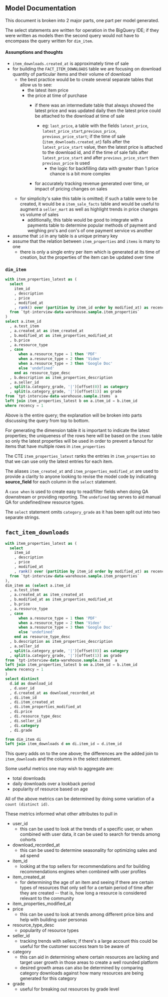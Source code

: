 ## Model Documentation
This document is broken into 2 major parts, one part per model generated.

The select statements are written for operation in the BigQuery IDE; if they were
written as models then the second query would not have to encompass the query written
for `dim_item`.

#### Assumptions and thoughts
- `item_downloads.created_at` is approximately time of sale
- for building the `FACT_ITEM_DOWNLOADS` table we are focusing on download quantity of particular
items and their volume of download
  - the best practice would be to create several separate tables that allow us to see:
    - the latest item price
    - the price at time of purchase
      - if there was an intermediate table that always showed the latest price and was updated
      daily then the latest price could be attached to the download at time of sale
        - eg: `last_price`, a table with the fields `latest_price`,
        `latest_price_start`,`previous_price`, `previous_price_start`; if the time of sale
        (`item_downloads.created_at`) falls after the `latest_price_start` value, then the latest
        price is attached to the download id, and if the time of sale falls after
        `latest_price_start` and after `previous_price_start` then `previous_price` is used
          - the logic for backfilling data with greater than 1 price chance is a bit more complex

      - for accurately tracking revenue generated over time, or impact of pricing changes on sales
  - for simplicity's sake this table is omitted; if such a table were to be created, it would be a
  `item_sale_facts` table and would be useful to augment a `seller_mart` as well as highlight
  trends in price changes vs volume of sales
    - additionally, this table would be good to integrate with a payments table to determine
    popular methods of payment and weighing pro's and con's of one payment service vs another
- assume that `id` in any table is a unique primary key
- assume that the relation between `item_properties` and `items` is many to one
  - there is only a single entry per item which is generated at its time of creation,
  but the properties of the item can be updated over time

### `dim_item`
``` sql
with item_properties_latest as (
  select
    item_id
    , description
    , price
    , modified_at
    , rank() over (partition by item_id order by modified_at) as recency
  from `tpt-interview-data-warehouse.sample.item_properties`
)
select a.item_id
  , a.test_item
  , a.created_at as item_created_at
  , b.modified_at as item_properties_modified_at
  , b.price
  , a.resource_type
  , case
      when a.resource_type = 1 then 'PDF'
      when a.resource_type = 2 then 'Video'
      when a.resource_type = 3 then 'Google Doc'
      else 'undefined'
    end as resource_type_desc
  , b.description as item_properties_description
  , a.seller_id
  , split(a.category_grade, '|')[offset(0)] as category
  , split(a.category_grade, '|')[offset(1)] as grade
from `tpt-interview-data-warehouse.sample.items` a
left join item_properties_latest b on a.item_id = b.item_id
where recency = 1
```

Above is the entire query; the explanation will be broken into parts discussing the query from top to bottom.

For generating the dimension table it is important to indicate the latest properties; the
uniqueness of the rows here will be based on the `items` table so only the latest properties will
be used in order to prevent a fanout for items that have multiple rows in `item_properties`

The CTE `item_properties_latest` ranks the entries in `item_properties` so that we can
use only the latest entries for each item.

The aliases `item_created_at` and `item_properties_modified_at` are used to provide a clarity to anyone looking to revise the model code by indicating **source_field** for each column in the `select` statement.

A `case when` is used to create easy to read/filter fields when doing QA downstream or providing reporting. The `undefined` tag serves to aid manual QA for undefined/new resource types.

The `select` statement omits `category_grade` as it has been split out into two separate strings.


## `fact_item_downloads`

```sql
with item_properties_latest as (
  select
    item_id
    , description
    , price
    , modified_at
    , rank() over (partition by item_id order by modified_at) as recency
  from `tpt-interview-data-warehouse.sample.item_properties`
),
dim_item as (select a.item_id
  , a.test_item
  , a.created_at as item_created_at
  , b.modified_at as item_properties_modified_at
  , b.price
  , a.resource_type
  , case
      when a.resource_type = 1 then 'PDF'
      when a.resource_type = 2 then 'Video'
      when a.resource_type = 3 then 'Google Doc'
      else 'undefined'
    end as resource_type_desc
  , b.description as item_properties_description
  , a.seller_id
  , split(a.category_grade, '|')[offset(0)] as category
  , split(a.category_grade, '|')[offset(1)] as grade
from `tpt-interview-data-warehouse.sample.items` a
left join item_properties_latest b on a.item_id = b.item_id
where recency = 1
)
select distinct
  d.id as download_id
  , d.user_id
  , d.created_at as download_recorded_at
  , di.item_id
  , di.item_created_at
  , di.item_properties_modified_at
  , di.price
  , di.resource_type_desc
  , di.seller_id
  , di.category
  , di.grade

from dim_item di
left join item_downloads d on di.item_id = d.item_id
```

This query adds on to the one above; the differences are the added join to `item_downloads` and the columns in the select statement.

Some useful metrics one may wish to aggregate are:
- total downloads
- daily downloads over a lookback period
- popularity of resource based on age

All of the above metrics can be determined by doing some variation of a `count (distinct id)`.

These metrics informed what other attributes to pull in
- user_id
  - this can be used to look at the trends of a specific user, or when combined with user data, it can be used to search for trends among cohorts
- download_recorded_at
  - this can be used to determine seasonality for optimizing sales and ad spend
- item_id
  - looking at the top sellers for recommendations and for building recommendations engines when combined with user profiles
- item_created_at
  - for determining the age of an item and seeing if there are certain types of resources that only sell for a certain period of time after they are created -- that is, how long a resource is considered relevant to the community
- item_properties_modified_at
- price
  - this can be used to look at trends among different price bins and help with building user personas
- resource_type_desc
  - popularity of resource types
- seller_id
  - tracking trends with sellers; if there's a large account this could be useful for the customer success team to be aware of
- category
  - this can aid in determining where certain resources are lacking and target user growth in those areas to create a well rounded platform
  - desired growth areas can also be determined by comparing category downloads against how many resources are being generated for this category
- grade
  - useful for breaking out resources by grade level
